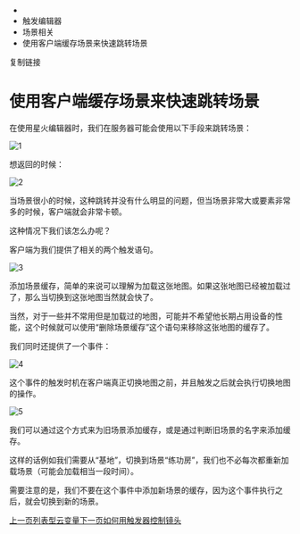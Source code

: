   * [](/)
  * 触发编辑器
  * 场景相关
  * 使用客户端缓存场景来快速跳转场景

复制链接

# 使用客户端缓存场景来快速跳转场景

在使用星火编辑器时，我们在服务器可能会使用以下手段来跳转场景：

![1](https://doc.sce.xd.com/assets/images/1-063aef07145d9e4c637ea5ecc39d50d5.png)

想返回的时候：

![2](https://doc.sce.xd.com/assets/images/2-74dec768aedabea74fc2885399119569.png)

当场景很小的时候，这种跳转并没有什么明显的问题，但当场景非常大或要素非常多的时候，客户端就会非常卡顿。

这种情况下我们该怎么办呢？

客户端为我们提供了相关的两个触发语句。

![3](https://doc.sce.xd.com/assets/images/3-d4d888344a8844a65631509ad265d42f.png)

添加场景缓存，简单的来说可以理解为加载这张地图。如果这张地图已经被加载过了，那么当切换到这张地图当然就会快了。

当然，对于一些并不常用但是加载过的地图，可能并不希望他长期占用设备的性能，这个时候就可以使用“删除场景缓存”这个语句来移除这张地图的缓存了。

我们同时还提供了一个事件：

![4](https://doc.sce.xd.com/assets/images/4-930778db6c9ef199a2cce04d8924f264.png)

这个事件的触发时机在客户端真正切换地图之前，并且触发之后就会执行切换地图的操作。

![5](https://doc.sce.xd.com/assets/images/5-0bb0d39716579a688157dc4464f768da.png)

我们可以通过这个方式来为旧场景添加缓存，或是通过判断旧场景的名字来添加缓存。

这样的话例如我们需要从“基地”，切换到场景“练功房”，我们也不必每次都重新加载场景（可能会加载相当一段时间）。

需要注意的是，我们不要在这个事件中添加新场景的缓存，因为这个事件执行之后，就会切换到新的场景。

[上一页列表型云变量](/Manual/TriggerEditor/Score/ListScore)[下一页如何用触发器控制镜头](/Manual/TriggerEditor/Camera/ControlCamera)


